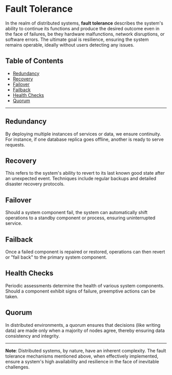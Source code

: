 # Fault Tolerance

In the realm of distributed systems, **fault tolerance** describes the system's ability to continue its functions and produce the desired outcome even in the face of failures, be they hardware malfunctions, network disruptions, or software errors. The ultimate goal is resilience, ensuring the system remains operable, ideally without users detecting any issues.

## Table of Contents
- [Redundancy](#-redundancy)
- [Recovery](#-recovery)
- [Failover](#-failover)
- [Failback](#-failback)
- [Health Checks](#-health-checks)
- [Quorum](#-quorum)

---

## Redundancy
By deploying multiple instances of services or data, we ensure continuity. For instance, if one database replica goes offline, another is ready to serve requests.

## Recovery
This refers to the system's ability to revert to its last known good state after an unexpected event. Techniques include regular backups and detailed disaster recovery protocols.

## Failover
Should a system component fail, the system can automatically shift operations to a standby component or process, ensuring uninterrupted service.

## Failback
Once a failed component is repaired or restored, operations can then revert or "fail back" to the primary system component.

## Health Checks
Periodic assessments determine the health of various system components. Should a component exhibit signs of failure, preemptive actions can be taken.

## Quorum
In distributed environments, a quorum ensures that decisions (like writing data) are made only when a majority of nodes agree, thereby ensuring data consistency and integrity.

---

**Note**: Distributed systems, by nature, have an inherent complexity. The fault tolerance mechanisms mentioned above, when effectively implemented, ensure a system's high availability and resilience in the face of inevitable challenges.
